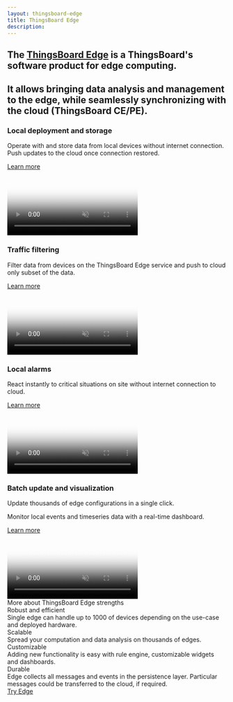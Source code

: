 ```yaml
---
layout: thingsboard-edge
title: ThingsBoard Edge
description: 
---
```


<section id="intro">
	<main>
		<h1>The <a href="/docs/edge/what-is-edge/">ThingsBoard Edge</a> is a ThingsBoard's software product for edge computing.</h1>
		<h2>It allows bringing data analysis and management to the edge, while seamlessly synchronizing with the cloud (ThingsBoard CE/PE).</h2>
    </main>
</section>
<section class="pe-features edge-features">
    <div class="main-bg">
        <main>
            <div class="content">
                <h3 class="header"><span class="cBlue" >Local deployment and storage</span></h3>
                <p>Operate with and store data from local devices without internet connection. Push updates to the cloud once connection restored. </p>
                <a href="/docs/edge/what-is-edge/" class="button cBlue try-button">Learn more</a>           
            </div>
            <div class="image-block">
                <div class="image-wrapper">
                    <video poster="/images/edge/overview/offline_network_.svg" autoplay="" loop="" preload="auto" muted="">
                    </video>
                </div>
            </div>
        </main>
    </div>
    <div class="main-bg">
        <main>
            <div class="content">
                <h3 class="header"><span class="cBlue" >Traffic filtering</span></h3>
                <p>Filter data from devices on the ThingsBoard Edge service and push to cloud only subset of the data.</p>
                <a href="/docs/edge/what-is-edge/" class="button cBlue try-button">Learn more</a>           
            </div>
            <div class="image-block">
                <div class="image-wrapper">
                    <video poster="/images/edge/overview/data_filtering.svg" autoplay="" loop="" preload="auto" muted="">               
                    </video>
                </div>
            </div>
        </main>
    </div>
    <div class="main-bg">
        <main>
            <div class="content">
                <h3 class="header"><span class="cBlue" >Local alarms</span></h3>
                <p> React instantly to critical situations on site without internet connection to cloud.</p>
                <a href="/docs/edge/what-is-edge/" class="button cBlue try-button">Learn more</a>           
            </div>
            <div class="image-block">
                <div class="image-wrapper">
                    <video poster="/images/edge/overview/alarm.svg" autoplay="" loop="" preload="auto" muted="">               
                    </video>
                </div>
            </div>
        </main>
    </div>
    <div class="main-bg">
        <main>
            <div class="content">
                <h3 class="header"><span class="cBlue" >Batch update and visualization</span></h3>
                <p>Update thousands of edge configurations in a single click.</p>
                <p>Monitor local events and timeseries data with a real-time dashboard.</p>
                <a href="/docs/edge/what-is-edge/" class="button cBlue try-button">Learn more</a>           
            </div>
            <div class="image-block">
                <div class="image-wrapper">
                    <video poster="/images/edge/overview/update_dashboard.svg" autoplay="" loop="" preload="auto" muted="">
                    </video>
                </div>
            </div>
        </main>
    </div>
</section>

<div id="deployment-options"></div>

<div class="more-features">
    <div class="more-features__head">
        More about ThingsBoard Edge strengths
    </div>
    <div class="elements">
        <div class="more-features__element js-bounceLeft">
            <div class="more-features-elements__icon real-time"></div>
            <div class="more-features__separation-block">
                <div class="more-features-element__head">
                    Robust and efficient
                </div>
                <div class="more-features__text">
                    Single edge can handle up to 1000 of devices depending on the use-case and deployed hardware.
                </div>
            </div>
        </div>
        <div class="more-features__element js-bounceRight">
            <div class="more-features-elements__icon data"></div>
            <div class="more-features__separation-block">
                <div class="more-features-element__head">
                    Scalable
                </div>
                <div class="more-features__text">
                    Spread your computation and data analysis on thousands of edges.
                </div>
            </div>
        </div>
        <div class="more-features__element js-bounceLeft">
            <div class="more-features-elements__icon analytics"></div>
            <div class="more-features__separation-block">
                <div class="more-features-element__head">
                    Customizable
                </div>
                <div class="more-features__text">
                    Adding new functionality is easy with rule engine, customizable widgets and dashboards.
                </div>
            </div>
        </div>
        <div class="more-features__element js-bounceRight">
            <div class="more-features-elements__icon deployment"></div>
            <div class="more-features__separation-block">
                <div class="more-features-element__head">
                    Durable
                </div>
                <div class="more-features__text">
                    Edge collects all messages and events in the persistence layer. Particular messages could be transferred to the cloud, if required.
                </div>
            </div>
        </div>
    </div>
</div>

<div class="try-button-block">
    <a href="/pricing/?active=thingsboard-edge" class="button try-edge">Try Edge</a>
</div>
